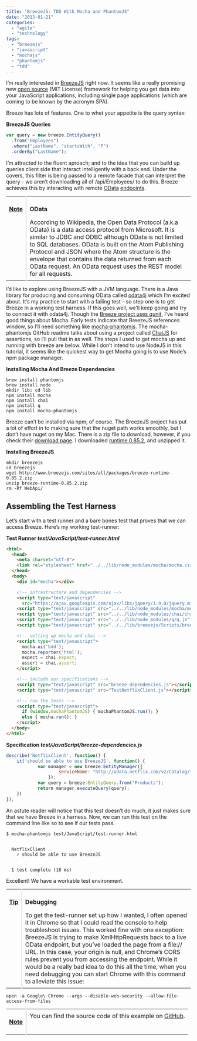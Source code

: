 ```yaml
---
title: "BreezeJS: TDD With Mocha and PhantomJS"
date: "2013-01-21"
categories: 
  - "agile"
  - "technology"
tags: 
  - "breezejs"
  - "javascript"
  - "mochajs"
  - "phantomjs"
  - "tdd"
---
```


I’m really interested in [BreezeJS](http://www.breezejs.com/) right now. It seems like a really promising new [open source](https://github.com/IdeaBlade/Breeze) (MIT License) framework for helping you get data into your JavaScript applications, including single page applications (which are coming to be known by the acronym SPA).

Breeze has lots of features. One to whet your appetite is the query syntax:

**BreezeJS Queries**

```javascript
var query = new breeze.EntityQuery()
  .from("Employees")
  .where("LastName", "startsWith", "P")
  .orderBy("LastName");
```


I’m attracted to the fluent aproach; and to the idea that you can build up queries client side that interact intelligently with a back end. Under the covers, this filter is being passed to a remote facade that can interpret the query - we aren’t downloading all of /api/Employees/ to do this. Breeze achieves this by interacting with remote [OData](http://en.wikipedia.org/wiki/Open_Data_Protocol) [endpoints](http://www.odata.org/libraries).

<table style="margin:.2em 0;"><tbody><tr valign="top"><td style="padding:.5em;"><p><b><u>Note</u></b></p></td><td style="border-left:3px solid #e8e8e8;padding:.5em;"><p><b>OData</b></p>According to Wikipedia, the Open Data Protocol (a.k.a OData) is a data access protocol from Microsoft. It is similar to JDBC and ODBC although OData is not limited to SQL databases. OData is built on the Atom Publishing Protocol and JSON where the Atom structure is the envelope that contains the data returned from each OData request. An OData request uses the REST model for all requests.</td></tr></tbody></table>

I’d like to explore using BreezeJS with a JVM language. There is a Java library for producing and consuming OData called [odata4j](http://code.google.com/p/odata4j/) which I’m excited about. It’s my practice to start with a failing test - so step one is to get Breeze in a working test harness. If this goes well, we’ll keep going and try to connect it with odata4j. Though the [Breeze project uses qunit](http://www.breezejs.com/documentation/testing-breeze-application-0), I’ve heard good things about Mocha. Early tests indicate that BreezeJS references window, so I’ll need something like [mocha-phantomjs](https://github.com/metaskills/mocha-phantomjs). The mocha-phantomjs GitHub readme talks about using a project called [ChaiJS](http://chaijs.com/) for assertions, so I’ll pull that in as well. The steps I used to get mocha up and running with breeze are below. While I don’t intend to use NodeJS in this tutorial, it seems like the quickest way to get Mocha going is to use Node’s npm package manager.

**Installing Mocha And Breeze Dependencies**

```
brew install phantomjs
brew install node
mkdir lib; cd lib
npm install mocha
npm install chai
npm install q
npm install mocha-phantomjs
```

Breeze can’t be installed via npm, of course. The BreezeJS project has put a lot of effort in to making sure that the nuget path works smoothly, but I don’t have nuget on my Mac. There is a zip file to download, however, if you check their [download page](http://www.breezejs.com/). I downloaded [runtime 0.85.2](http://www.breezejs.com/sites/all/packages/breeze-runtime-0.85.2.zip), and unzipped it.

**Installing BreezeJS**

```
mkdir breezejs
cd breezejs
wget http://www.breezejs.com/sites/all/packages/breeze-runtime-0.85.2.zip
unzip breeze-runtime-0.85.2.zip
rm -Rf WebApi/
```

## Assembling the Test Harness

Let’s start with a test runner and a bare bones test that proves that we can access Breeze. Here’s my working test-runner:

**Test Runner _test/JavaScript/test-runner.html_**

```html
<html>
  <head>
    <meta charset="utf-8">
    <link rel="stylesheet" href="../../lib/node_modules/mocha/mocha.css" />
  </head>
  <body>
    <div id="mocha"></div>

    <!-- infrastructure and dependencies -->
    <script type="text/javascript"
      src="https://ajax.googleapis.com/ajax/libs/jquery/1.9.0/jquery.min.js" ></script>
    <script type="text/javascript" src="../../lib/node_modules/mocha/mocha.js" ></script>
    <script type="text/javascript" src="../../lib/node_modules/chai/chai.js" ></script>
    <script type="text/javascript" src="../../lib/node_modules/q/q.js" ></script>
    <script type="text/javascript" src="../../lib/breezejs/Scripts/breeze.js" ></script>

    <!-- setting up mocha and chai -->
    <script type="text/javascript">
      mocha.ui('bdd');
      mocha.reporter('html');
      expect = chai.expect;
      assert = chai.assert;
    </script>

    <!-- include our specifications -->
    <script type="text/javascript" src="breeze-dependencies.js"></script>
    <script type="text/javascript" src="TestNetflixClient.js"></script>

    <!-- run the tests -->
    <script type="text/javascript">
      if (window.mochaPhantomJS) { mochaPhantomJS.run(); }
      else { mocha.run(); }
    </script>
  </body>
</html>
```

**Specification _test/JavaScript/breeze-dependencies.js_**

```javascript
describe('NetflixClient', function() {
    it('should be able to use BreezeJS', function() {
            var manager = new breeze.EntityManager({
                    serviceName: "http://odata.netflix.com/v2/Catalog/"
                });
            var query = breeze.EntityQuery.from("Products");
            return manager.executeQuery(query);
    })
});
```

An astute reader will notice that this test doesn’t do much, it just makes sure that we have Breeze in a harness. Now, we can run this test on the command line like so to see if our tests pass.

```
$ mocha-phantomjs test/JavaScript/test-runner.html


  NetflixClient
    ✓ should be able to use BreezeJS


  1 test complete (18 ms)
```

Excellent! We have a workable test environment.

<table style="margin:.2em 0;"><tbody><tr valign="top"><td style="padding:.5em;"><p><b><u>Tip</u></b></p></td><td style="border-left:3px solid #e8e8e8;padding:.5em;"><p><b>Debugging</b></p>To get the test-runner set up how I wanted, I often opened it in Chrome so that I could read the console to help troubleshoot issues. This worked fine with one exception: BreezeJS is trying to make XmlHttpRequests back to a live OData endpoint, but you’ve loaded the page from a file:// URL. In this case, your origin is null, and Chrome’s CORS rules prevent you from accessing the endpoint. While it would be a really bad idea to do this all the time, when you need debugging you can start Chrome with this command to alleviate this issue:</td></tr></tbody></table>

```
open -a Google\ Chrome --args --disable-web-security -–allow-file-access-from-files
```

<table style="margin:.2em 0;"><tbody><tr valign="top"><td style="padding:.5em;"><p><b><u>Note</u></b></p></td><td style="border-left:3px solid #e8e8e8;padding:.5em;">You can find the source code of this example on <a href="https://github.com/kylehodgson/breeze-post-part-one">GitHub</a>.</td></tr></tbody></table>
